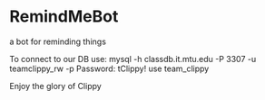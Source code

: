 # RemindMeBot
a bot for reminding things

To connect to our DB use: mysql -h classdb.it.mtu.edu -P 3307 -u teamclippy_rw  -p
Password: tClippy!
use team_clippy

Enjoy the glory of Clippy
